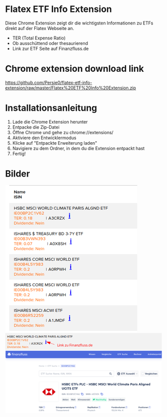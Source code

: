 # Flatex ETF Info Extension
Diese Chrome Extension zeigt dir die wichtigsten Informationen zu ETFs direkt auf der Flatex Webseite an.
- TER (Total Expense Ratio)
- Ob ausschüttend oder thesaurierend
- Link zur ETF Seite auf Finanzfluss.de

# Chrome extension download link
https://github.com/Persie0/flatex-etf-info-extension/raw/master/Flatex%20ETF%20Info%20Extension.zip

# Installationsanleitung
1. Lade die Chrome Extension herunter
2. Entpacke die Zip-Datei
3. Öffne Chrome und gehe zu chrome://extensions/
4. Aktiviere den Entwicklermodus
5. Klicke auf "Entpackte Erweiterung laden"
6. Navigiere zu dem Ordner, in dem du die Extension entpackt hast
7. Fertig!

# Bilder
![Screenshot](https://github.com/Persie0/flatex-etf-info-extension/raw/master/img/2023-01-05_13-37.png)
![Screenshot](https://github.com/Persie0/flatex-etf-info-extension/raw/master/img/2023-01-05_13-39.png)
![Screenshot](https://github.com/Persie0/flatex-etf-info-extension/raw/master/img/2023-01-05_13-40.png)
